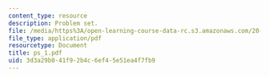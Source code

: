 ```yaml
---
content_type: resource
description: Problem set.
file: /media/https%3A/open-learning-course-data-rc.s3.amazonaws.com/20-410j-molecular-cellular-and-tissue-biomechanics-be-410j-spring-2003/3d3a29b041f92b4c6ef45e51ea4f7fb9_ps_1.pdf
file_type: application/pdf
resourcetype: Document
title: ps_1.pdf
uid: 3d3a29b0-41f9-2b4c-6ef4-5e51ea4f7fb9
---
```

